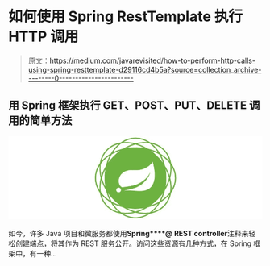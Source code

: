 # 如何使用 Spring RestTemplate 执行 HTTP 调用

> 原文：<https://medium.com/javarevisited/how-to-perform-http-calls-using-spring-resttemplate-d29116cd4b5a?source=collection_archive---------0----------------------->

## 用 Spring 框架执行 GET、POST、PUT、DELETE 调用的简单方法

![](img/08f8c7d76ce82a863919650cab9b20f3.png)

如今，许多 Java 项目和微服务都使用**Spring****@ REST controller**注释来轻松创建端点，将其作为 REST 服务公开。访问这些资源有几种方式，在 Spring 框架中，有一种…